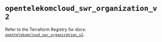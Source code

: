 # `opentelekomcloud_swr_organization_v2`

Refer to the Terraform Registry for docs: [`opentelekomcloud_swr_organization_v2`](https://registry.terraform.io/providers/opentelekomcloud/opentelekomcloud/1.36.14/docs/resources/swr_organization_v2).
